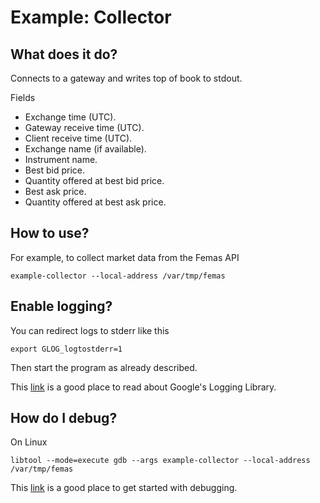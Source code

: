 # Example: Collector

## What does it do?

Connects to a gateway and writes top of book to stdout.

Fields

* Exchange time (UTC).
* Gateway receive time (UTC).
* Client receive time (UTC).
* Exchange name (if available).
* Instrument name.
* Best bid price.
* Quantity offered at best bid price.
* Best ask price.
* Quantity offered at best ask price.

## How to use?

For example, to collect market data from the Femas API

	example-collector --local-address /var/tmp/femas

## Enable logging?

You can redirect logs to stderr like this

	export GLOG_logtostderr=1

Then start the program as already described.

This [link](http://rpg.ifi.uzh.ch/docs/glog.html) is a good place to read about Google's Logging Library.

## How do I debug?

On Linux

	libtool --mode=execute gdb --args example-collector --local-address /var/tmp/femas

This [link](https://www.gnu.org/software/libtool/manual/html_node/Debugging-executables.html)
is a good place to get started with debugging.

